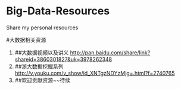 Big-Data-Resources
==================

Share my personal resources 

#大数据相关资源


1. ##大数据视频以及讲义
<http://pan.baidu.com/share/link?shareid=3860301827&uk=3978262348>
2. ##浙大数据挖掘系列
<http://v.youku.com/v_show/id_XNTgzNDYzMjg=.html?f=2740765>
3. ##欢迎贡献资源~~待续
